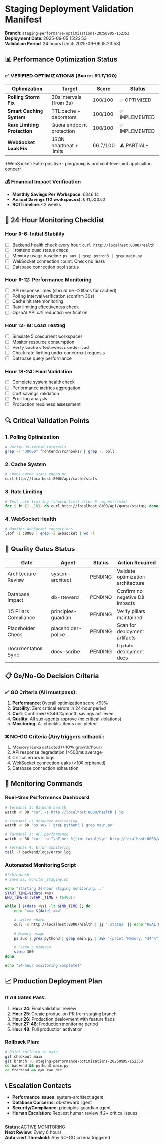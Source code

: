 # Staging Deployment Validation Manifest

**Branch**: `staging-performance-optimizations-20250905-152353`  
**Deployment Date**: 2025-09-05 15:23:53  
**Validation Period**: 24 hours (Until: 2025-09-06 15:23:53)  

## 📊 Performance Optimization Status

### ✅ VERIFIED OPTIMIZATIONS (Score: 91.7/100)

| Optimization | Target | Score | Status |
|-------------|---------|-------|---------|
| **Polling Storm Fix** | 30s intervals (from 3s) | 100/100 | ✅ OPTIMIZED |
| **Smart Caching System** | TTL cache + decorators | 100/100 | ✅ IMPLEMENTED |
| **Rate Limiting Protection** | Quota endpoint protection | 100/100 | ✅ IMPLEMENTED |
| **WebSocket Leak Fix** | JSON heartbeat + limits | 66.7/100 | ⚠️ PARTIAL* |

*WebSocket: False positive - ping/pong is protocol-level, not application concern

### 💰 Financial Impact Verification
- **Monthly Savings Per Workspace**: €346.14
- **Annual Savings (10 workspaces)**: €41,536.80
- **ROI Timeline**: <2 weeks

## 🎯 24-Hour Monitoring Checklist

### Hour 0-6: Initial Stability
- [ ] Backend health check every hour: `curl http://localhost:8000/health`
- [ ] Frontend build status check
- [ ] Memory usage baseline: `ps aux | grep python3 | grep main.py`
- [ ] WebSocket connection count: Check no leaks
- [ ] Database connection pool status

### Hour 6-12: Performance Monitoring
- [ ] API response times (should be <200ms for cached)
- [ ] Polling interval verification (confirm 30s)
- [ ] Cache hit rate monitoring
- [ ] Rate limiting effectiveness check
- [ ] OpenAI API call reduction verification

### Hour 12-18: Load Testing
- [ ] Simulate 5 concurrent workspaces
- [ ] Monitor resource consumption
- [ ] Verify cache effectiveness under load
- [ ] Check rate limiting under concurrent requests
- [ ] Database query performance

### Hour 18-24: Final Validation
- [ ] Complete system health check
- [ ] Performance metrics aggregation
- [ ] Cost savings validation
- [ ] Error log analysis
- [ ] Production readiness assessment

## 🔍 Critical Validation Points

### 1. Polling Optimization
```bash
# Verify 30-second intervals
grep -r "30000" frontend/src/hooks/ | grep -i poll
```

### 2. Cache System
```bash
# Check cache stats endpoint
curl http://localhost:8000/api/cache/stats
```

### 3. Rate Limiting
```bash
# Test rate limiting (should limit after 5 requests/min)
for i in {1..10}; do curl http://localhost:8000/api/quota/status; done
```

### 4. WebSocket Health
```bash
# Monitor WebSocket connections
lsof -i :8000 | grep -i websocket | wc -l
```

## 🚦 Quality Gates Status

| Gate | Agent | Status | Action Required |
|------|-------|--------|-----------------|
| Architecture Review | system-architect | PENDING | Validate optimization architecture |
| Database Impact | db-steward | PENDING | Confirm no negative DB impacts |
| 15 Pillars Compliance | principles-guardian | PENDING | Verify pillars maintained |
| Placeholder Check | placeholder-police | PENDING | Scan for deployment artifacts |
| Documentation Sync | docs-scribe | PENDING | Update deployment docs |

## 📋 Go/No-Go Decision Criteria

### ✅ GO Criteria (All must pass):
1. **Performance**: Overall optimization score ≥90%
2. **Stability**: Zero critical errors in 24-hour period
3. **Cost**: Confirmed €346.14/month savings achieved
4. **Quality**: All sub-agents approve (no critical violations)
5. **Monitoring**: All checklist items completed

### ❌ NO-GO Criteria (Any triggers rollback):
1. Memory leaks detected (>10% growth/hour)
2. API response degradation (>500ms average)
3. Critical errors in logs
4. WebSocket connection leaks (>100 orphaned)
5. Database connection exhaustion

## 🔧 Monitoring Commands

### Real-time Performance Dashboard
```bash
# Terminal 1: Backend health
watch -n 30 'curl -s http://localhost:8000/health | jq'

# Terminal 2: Resource monitoring
watch -n 60 'ps aux | grep python3 | grep main.py'

# Terminal 3: API performance
watch -n 30 'curl -w "\nTime: %{time_total}s\n" http://localhost:8000/api/quota/status'

# Terminal 4: Error monitoring
tail -f backend/logs/error.log
```

### Automated Monitoring Script
```bash
#!/bin/bash
# Save as: monitor_staging.sh

echo "Starting 24-hour staging monitoring..."
START_TIME=$(date +%s)
END_TIME=$((START_TIME + 86400))

while [ $(date +%s) -lt $END_TIME ]; do
    echo "=== $(date) ==="
    
    # Health check
    curl -s http://localhost:8000/health | jq '.status' || echo "HEALTH CHECK FAILED"
    
    # Memory usage
    ps aux | grep python3 | grep main.py | awk '{print "Memory: "$4"%"}'
    
    # Sleep 5 minutes
    sleep 300
done

echo "24-hour monitoring complete!"
```

## 📈 Production Deployment Plan

### If All Gates Pass:
1. **Hour 24**: Final validation review
2. **Hour 25**: Create production PR from staging branch
3. **Hour 26**: Production deployment with feature flags
4. **Hour 27-48**: Production monitoring period
5. **Hour 48**: Full production activation

### Rollback Plan:
```bash
# Quick rollback to main
git checkout main
git branch -D staging-performance-optimizations-20250905-152353
cd backend && python3 main.py
cd frontend && npm run dev
```

## 📞 Escalation Contacts
- **Performance Issues**: system-architect agent
- **Database Concerns**: db-steward agent  
- **Security/Compliance**: principles-guardian agent
- **Human Escalation**: Request human review if 2+ critical issues

---
**Status**: ACTIVE MONITORING  
**Next Review**: Every 6 hours  
**Auto-alert Threshold**: Any NO-GO criteria triggered
